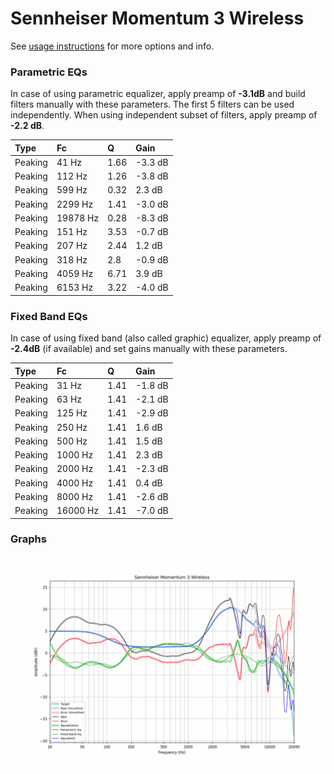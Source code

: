 # Sennheiser Momentum 3 Wireless
See [usage instructions](https://github.com/jaakkopasanen/AutoEq#usage) for more options and info.

### Parametric EQs
In case of using parametric equalizer, apply preamp of **-3.1dB** and build filters manually
with these parameters. The first 5 filters can be used independently.
When using independent subset of filters, apply preamp of **-2.2 dB**.

| Type    | Fc       |    Q | Gain    |
|:--------|:---------|:-----|:--------|
| Peaking | 41 Hz    | 1.66 | -3.3 dB |
| Peaking | 112 Hz   | 1.26 | -3.8 dB |
| Peaking | 599 Hz   | 0.32 | 2.3 dB  |
| Peaking | 2299 Hz  | 1.41 | -3.0 dB |
| Peaking | 19878 Hz | 0.28 | -8.3 dB |
| Peaking | 151 Hz   | 3.53 | -0.7 dB |
| Peaking | 207 Hz   | 2.44 | 1.2 dB  |
| Peaking | 318 Hz   | 2.8  | -0.9 dB |
| Peaking | 4059 Hz  | 6.71 | 3.9 dB  |
| Peaking | 6153 Hz  | 3.22 | -4.0 dB |

### Fixed Band EQs
In case of using fixed band (also called graphic) equalizer, apply preamp of **-2.4dB**
(if available) and set gains manually with these parameters.

| Type    | Fc       |    Q | Gain    |
|:--------|:---------|:-----|:--------|
| Peaking | 31 Hz    | 1.41 | -1.8 dB |
| Peaking | 63 Hz    | 1.41 | -2.1 dB |
| Peaking | 125 Hz   | 1.41 | -2.9 dB |
| Peaking | 250 Hz   | 1.41 | 1.6 dB  |
| Peaking | 500 Hz   | 1.41 | 1.5 dB  |
| Peaking | 1000 Hz  | 1.41 | 2.3 dB  |
| Peaking | 2000 Hz  | 1.41 | -2.3 dB |
| Peaking | 4000 Hz  | 1.41 | 0.4 dB  |
| Peaking | 8000 Hz  | 1.41 | -2.6 dB |
| Peaking | 16000 Hz | 1.41 | -7.0 dB |

### Graphs
![](./Sennheiser%20Momentum%203%20Wireless.png)